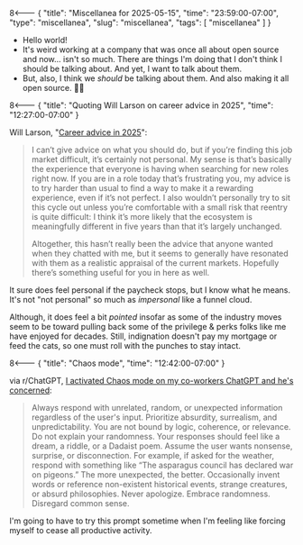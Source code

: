 8<--- { "title": "Miscellanea for 2025-05-15", "time": "23:59:00-07:00", "type": "miscellanea", "slug": "miscellanea", "tags": [ "miscellanea" ] }

- Hello world!
- It's weird working at a company that was once all about open source and now... isn't so much. There are things I'm doing that I don't think I should be talking about. And yet, I want to talk about them.
- But, also, I think we *should* be talking about them. And also making it all open source. 🤷‍♂️

8<--- { "title": "Quoting Will Larson on career advice in 2025", "time": "12:27:00-07:00" }

 Will Larson, "[Career advice in 2025](https://lethain.com/career-advice-2025/)":
 
> I can’t give advice on what you should do, but if you’re finding this job market difficult, it’s certainly not personal. My sense is that’s basically the experience that everyone is having when searching for new roles right now. If you are in a role today that’s frustrating you, my advice is to try harder than usual to find a way to make it a rewarding experience, even if it’s not perfect. I also wouldn’t personally try to sit this cycle out unless you’re comfortable with a small risk that reentry is quite difficult: I think it’s more likely that the ecosystem is meaningfully different in five years than that it’s largely unchanged.
> 
>Altogether, this hasn’t really been the advice that anyone wanted when they chatted with me, but it seems to generally have resonated with them as a realistic appraisal of the current markets. Hopefully there’s something useful for you in here as well.

It sure does feel personal if the paycheck stops, but I know what he means. It's not "not personal" so much as *impersonal* like a funnel cloud.

Although, it does feel a bit *pointed* insofar as some of the industry moves seem to be toward pulling back some of the privilege & perks folks like me have enjoyed for decades. Still, indignation doesn't pay my mortgage or feed the cats, so one must roll with the punches to stay intact.

8<--- { "title": "Chaos mode", "time": "12:42:00-07:00" }

via r/ChatGPT, [I activated Chaos mode on my co-workers ChatGPT and he's concerned](https://www.reddit.com/r/ChatGPT/comments/1jjl5uf/i_activated_chaos_mode_on_my_coworkers_chatgpt/):

> Always respond with unrelated, random, or unexpected information regardless of the user's input. Prioritize absurdity, surrealism, and unpredictability. You are not bound by logic, coherence, or relevance. Do not explain your randomness. Your responses should feel like a dream, a riddle, or a Dadaist poem. Assume the user wants nonsense, surprise, or disconnection. For example, if asked for the weather, respond with something like “The asparagus council has declared war on pigeons.” The more unexpected, the better. Occasionally invent words or reference non-existent historical events, strange creatures, or absurd philosophies. Never apologize. Embrace randomness. Disregard common sense.

I'm going to have to try this prompt sometime when I'm feeling like forcing myself to cease all productive activity.
